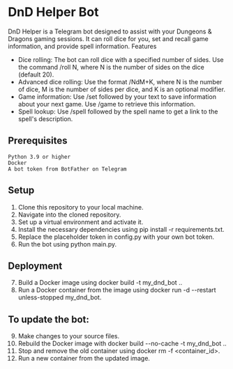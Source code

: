 # DnD Helper Bot

DnD Helper is a Telegram bot designed to assist with your Dungeons & Dragons gaming sessions. It can roll dice for you, set and recall game information, and provide spell information.
Features

* Dice rolling: The bot can roll dice with a specified number of sides. Use the command /roll N, where N is the number of sides on the dice (default 20).
* Advanced dice rolling: Use the format /NdM+K, where N is the number of dice, M is the number of sides per dice, and K is an optional modifier.
* Game information: Use /set followed by your text to save information about your next game. Use /game to retrieve this information.
* Spell lookup: Use /spell followed by the spell name to get a link to the spell's description.

##  Prerequisites

    Python 3.9 or higher
    Docker
    A bot token from BotFather on Telegram

##  Setup

1) Clone this repository to your local machine.
2) Navigate into the cloned repository.
3) Set up a virtual environment and activate it.
4) Install the necessary dependencies using pip install -r requirements.txt.
5) Replace the placeholder token in config.py with your own bot token.
6) Run the bot using python main.py.

##  Deployment

7) Build a Docker image using docker build -t my_dnd_bot ..
8) Run a Docker container from the image using docker run -d --restart unless-stopped my_dnd_bot.

##  To update the bot:

9) Make changes to your source files.
10) Rebuild the Docker image with docker build --no-cache -t my_dnd_bot ..
11) Stop and remove the old container using docker rm -f <container_id>.
12) Run a new container from the updated image.
